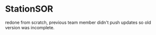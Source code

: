 # StationSOR

redone from scratch, previous team member didn't push updates so old version was incomplete.